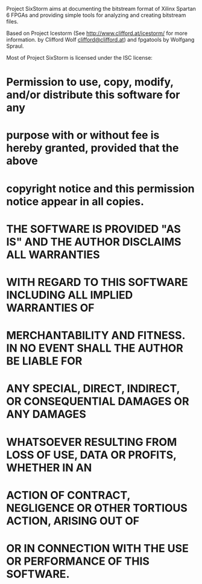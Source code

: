 Project SixStorm aims at documenting the bitstream format of Xilinx Spartan 6
FPGAs and providing simple tools for analyzing and creating bitstream files.


Based on Project Icestorm (See http://www.clifford.at/icestorm/ for more 
information. by Clifford Wolf <clifford@clifford.at>) and fpgatools by
Wolfgang Spraul.

Most of Project SixStorm is licensed under the ISC license:

#  Permission to use, copy, modify, and/or distribute this software for any
#  purpose with or without fee is hereby granted, provided that the above
#  copyright notice and this permission notice appear in all copies.
#
#  THE SOFTWARE IS PROVIDED "AS IS" AND THE AUTHOR DISCLAIMS ALL WARRANTIES
#  WITH REGARD TO THIS SOFTWARE INCLUDING ALL IMPLIED WARRANTIES OF
#  MERCHANTABILITY AND FITNESS. IN NO EVENT SHALL THE AUTHOR BE LIABLE FOR
#  ANY SPECIAL, DIRECT, INDIRECT, OR CONSEQUENTIAL DAMAGES OR ANY DAMAGES
#  WHATSOEVER RESULTING FROM LOSS OF USE, DATA OR PROFITS, WHETHER IN AN
#  ACTION OF CONTRACT, NEGLIGENCE OR OTHER TORTIOUS ACTION, ARISING OUT OF
#  OR IN CONNECTION WITH THE USE OR PERFORMANCE OF THIS SOFTWARE.
